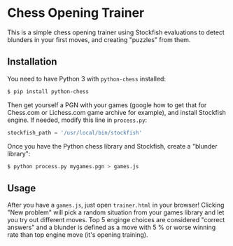 # Chess Opening Trainer

This is a simple chess opening trainer using Stockfish evaluations to detect blunders in your first moves, and creating "puzzles" from them.

## Installation

You need to have Python 3 with `python-chess` installed:

```bash
$ pip install python-chess
```

Then get yourself a PGN with your games (google how to get that for Chess.com or Lichess.com game archive for example), and install Stockfish engine. If needed, modify this line in `process.py`:

```python
stockfish_path = '/usr/local/bin/stockfish'
```

Once you have the Python chess library and Stockfish, create a "blunder library":

```bash
$ python process.py mygames.pgn > games.js
```

## Usage

After you have a `games.js`, just open `trainer.html` in your browser!
Clicking "New problem" will pick a random situation from your games
library and let you try out different moves. Top 5 enginge choices are
considered "correct answers" and a blunder is defined as a move with
5 % or worse winning rate than top engine move (it's opening training).
